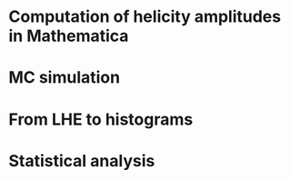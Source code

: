 # Computation of helicity amplitudes in Mathematica




# MC simulation 



# From LHE to histograms



# Statistical analysis
